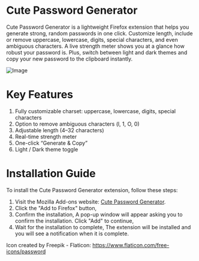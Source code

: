 # Cute Password Generator
Cute Password Generator is a lightweight Firefox extension that helps you generate strong, random passwords in one click. Customize length, include or remove uppercase, lowercase, digits, special characters, and even ambiguous characters. A live strength meter shows you at a glance how robust your password is. Plus, switch between light and dark themes and copy your new password to the clipboard instantly.

![Image](https://github.com/user-attachments/assets/4c6381ed-29ee-4465-846e-033faa2a0b33)

# Key Features
1. Fully customizable charset: uppercase, lowercase, digits, special characters
2. Option to remove ambiguous characters (l, 1, O, 0)
3. Adjustable length (4–32 characters)
4. Real-time strength meter
5. One-click “Generate & Copy”
6. Light / Dark theme toggle

# Installation Guide

To install the Cute Password Generator extension, follow these steps:

1. Visit the Mozilla Add-ons website: [Cute Password Generator](https://addons.mozilla.org/en-US/firefox/addon/cute-password-generator/).
2. Click the "Add to Firefox" button,
3. Confirm the installation, A pop-up window will appear asking you to confirm the installation. Click "Add" to continue,
4. Wait for the installation to complete, The extension will be installed and you will see a notification when it is complete.


Icon created by Freepik - Flaticon: https://www.flaticon.com/free-icons/password
